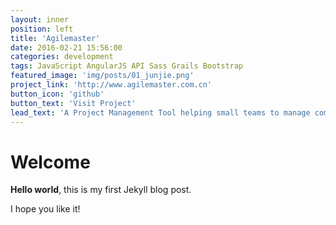 ```yaml
---
layout: inner
position: left
title: 'Agilemaster'
date: 2016-02-21 15:56:00
categories: development
tags: JavaScript AngularJS API Sass Grails Bootstrap
featured_image: 'img/posts/01_junjie.png'
project_link: 'http://www.agilemaster.com.cn'
button_icon: 'github'
button_text: 'Visit Project'
lead_text: 'A Project Management Tool helping small teams to manage complex projects'
---
```


# Welcome

**Hello world**, this is my first Jekyll blog post.

I hope you like it!